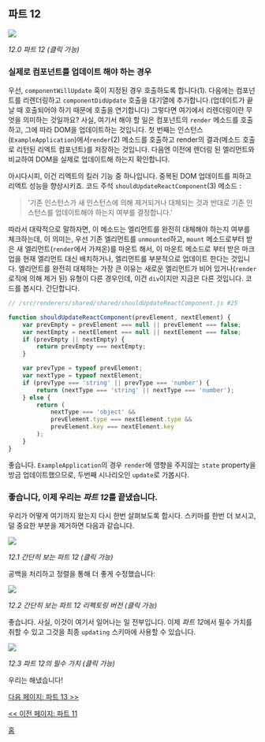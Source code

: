 ## 파트 12

[![](https://rawgit.com/Bogdan-Lyashenko/Under-the-hood-ReactJS/master/stack/images/12/part-12.svg)](https://rawgit.com/Bogdan-Lyashenko/Under-the-hood-ReactJS/master/stack/images/12/part-12.svg)

<em>12.0 파트 12 (클릭 가능)</em>

### 실제로 컴포넌트를 업데이트 해야 하는 경우

우선, `componentWillUpdate` 훅이 지정된 경우 호출하도록 합니다(1). 다음에는 컴포넌트를 리렌더링하고 `componentDidUpdate` 호출을 대기열에 추가합니다.(업데이트가 끝날 때 호출되어야 하기 때문에 호출을 연기합니다)
그렇다면 여기에서 리렌더링이란 무엇을 의미하는 것일까요? 사실, 여기서 해야 할 일은 컴포넌트의 `render` 메소드를 호출하고, 그에 따라 DOM을 업데이트하는 것입니다. 첫 번째는 인스턴스(`ExampleApplication`)에서`render`(2) 메소드를 호출하고 render의 결과(메소드 호출로 리턴된 리엑트 컴포넌트)를 저장하는 것입니다. 다음엔 이전에 렌더링 된 엘리먼트와 비교하여 DOM을 실제로 업데이트해 하는지 확인합니다.

아시다시피, 이건 리엑트의 킬러 기능 중 하나입니다. 중복된 DOM 업데이트를 피하고 리엑트 성능을 향상시키죠.
코드 주석 `shouldUpdateReactComponent`(3) 메소드 :
> '기존 인스턴스가 새 인스턴스에 의해 제거되거나 대체되는 것과 반대로 기존 인스턴스를 업데이트해야 하는지 여부를 결정합니다.'

따라서 대략적으로 말하자면, 이 메소드는 엘리먼트를 완전히 대체해야 하는지 여부를 체크하는데, 이 의미는, 우선 기존 엘리먼트를 `unmounted`하고, `mount` 메소드로부터 받은 새 엘리먼트(`render`에서 가져온)를 마운트 해서, 이 마운트 메소드로 부터 받은 마크업을 현재 엘리먼트 대신 배치하거나, 엘리먼트를 부분적으로 업데이트 한다는 것입니다. 엘리먼트를 완전히 대체하는 가장 큰 이유는 새로운 엘리먼트가 비어 있거나(`render` 로직에 의해 제거 된) 유형이 다른 경우인데, 이건 `div`이지만 지금은 다른 것입니다. 코드를 봅시다. 간단합니다.

```javascript
// /src/renderers/shared/shared/shouldUpdateReactComponent.js #25

function shouldUpdateReactComponent(prevElement, nextElement) {
    var prevEmpty = prevElement === null || prevElement === false;
    var nextEmpty = nextElement === null || nextElement === false;
    if (prevEmpty || nextEmpty) {
        return prevEmpty === nextEmpty;
    }

    var prevType = typeof prevElement;
    var nextType = typeof nextElement;
    if (prevType === 'string' || prevType === 'number') {
        return (nextType === 'string' || nextType === 'number');
    } else {
        return (
            nextType === 'object' &&
            prevElement.type === nextElement.type &&
            prevElement.key === nextElement.key
        );
    }
}
```

좋습니다. `ExampleApplication`의 경우 `render`에 영향을 주지않는 `state` property을 방금 업데이트했으므로, 두번째 시나리오인 `update`로 가봅시다.

### 좋습니다, 이제 우리는 *파트 12*를 끝냈습니다.

우리가 어떻게 여기까지 왔는지 다시 한번 살펴보도록 합시다. 스키마를 한번 더 보시고, 덜 중요한 부분을 제거하면 다음과 같습니다.

[![](https://rawgit.com/Bogdan-Lyashenko/Under-the-hood-ReactJS/master/stack/images/12/part-12-A.svg)](https://rawgit.com/Bogdan-Lyashenko/Under-the-hood-ReactJS/master/stack/images/12/part-12-A.svg)

<em>12.1 간단히 보는 파트 12 (클릭 가능)</em>

공백을 처리하고 정렬을 통해 더 좋게 수정했습니다:

[![](https://rawgit.com/Bogdan-Lyashenko/Under-the-hood-ReactJS/master/stack/images/12/part-12-B.svg)](https://rawgit.com/Bogdan-Lyashenko/Under-the-hood-ReactJS/master/stack/images/12/part-12-B.svg)

<em>12.2 간단히 보는 파트 12 리펙토링 버전 (클릭 가능)</em>

좋습니다. 사실, 이것이 여기서 일어나는 일 전부입니다. 이제 *파트 12*에서 필수 가치를 취할 수 있고 그것을 최종 `updating` 스키마에 사용할 수 있습니다.

[![](https://rawgit.com/Bogdan-Lyashenko/Under-the-hood-ReactJS/master/stack/images/12/part-12-C.svg)](https://rawgit.com/Bogdan-Lyashenko/Under-the-hood-ReactJS/master/stack/images/12/part-12-C.svg)

<em>12.3 파트 12의 필수 가치 (클릭 가능)</em>

우리는 해냈습니다!


[다음 페이지: 파트 13 >>](./Part-13.md)

[<< 이전 페이지: 파트 11](./Part-11.md)


[홈](../../README.md)
